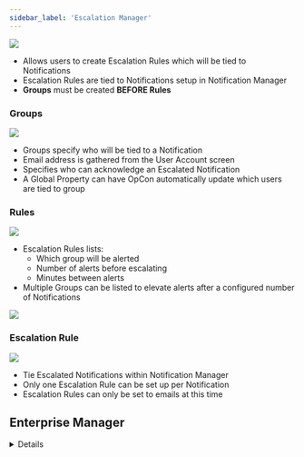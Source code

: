 ```yaml
---
sidebar_label: 'Escalation Manager'
---
```


![](../static/imgbasic/sm-escalation-manager-main.png)

* Allows users to create Escalation Rules which will be tied to Notifications
* Escalation Rules are tied to Notifications setup in Notification Manager
* **Groups** must be created **BEFORE Rules**

### Groups

![](../static/imgbasic/sm-escalation-manager-group.png)

* Groups specify who will be tied to a Notification
* Email address is gathered from the User Account screen
* Specifies who can acknowledge an Escalated Notification
* A Global Property can have OpCon automatically update which users are tied to group

### Rules

![](../static/imgbasic/sm-escalation-rule-add.png)

* Escalation Rules lists:
    * Which group will be alerted
    * Number of alerts before escalating
    * Minutes between alerts
* Multiple Groups can be listed to elevate alerts after a configured number of Notifications

![](../static/imgbasic/sm-escalation-rule-sequence.png)

### Escalation Rule

![](../static/imgbasic/NotificationEscalation.png)

* Tie Escalated Notifications within Notification Manager
* Only one Escalation Rule can be set up per Notification
* Escalation Rules can only be set to emails at this time



## Enterprise Manager

<details>

#### Selection Screen

![](../static/imgbasic/326.png)

#### Add a Group

![](../static/imgbasic/328.png)

#### Rule Sequence

![](../static/imgbasic/329.png)

#### Definitions/Descriptions

![](../static/imgbasic/330.png)


#### Escalation Acknowledgement (Enterprise Manager)

* Once Escalation is triggered, any User tied to an Escalation Group must Acknowledge it to stop the Escalation Cycle
* End Alert in **Escalation Acknowledgement** screen
* A Symbol will appear in bottom of Enterprise Manager near the SAM Pulse, showing how many Notifications are being Escalated

![](../static/imgbasic/331.png)

![](../static/imgbasic/332.png)
 
#### Escalation Alert Icon in Tooltip Bar

![](../static/imgbasic/333.png)

</details>